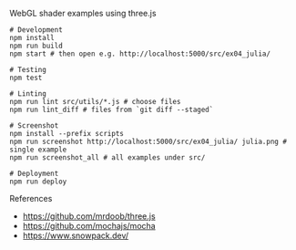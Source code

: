 WebGL shader examples using three.js

```
# Development
npm install
npm run build
npm start # then open e.g. http://localhost:5000/src/ex04_julia/

# Testing
npm test

# Linting
npm run lint src/utils/*.js # choose files
npm run lint_diff # files from `git diff --staged`

# Screenshot
npm install --prefix scripts
npm run screenshot http://localhost:5000/src/ex04_julia/ julia.png # single example
npm run screenshot_all # all examples under src/

# Deployment
npm run deploy
```

References

- https://github.com/mrdoob/three.js
- https://github.com/mochajs/mocha
- https://www.snowpack.dev/

